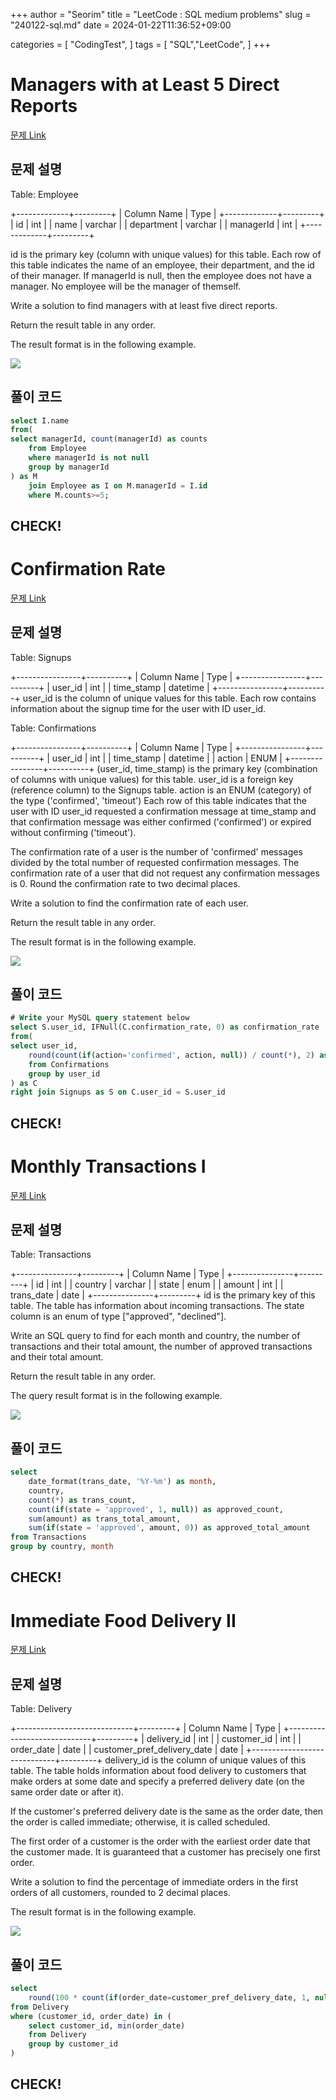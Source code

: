 +++
author = "Seorim"
title =  "LeetCode : SQL medium problems"
slug = "240122-sql.md"
date = 2024-01-22T11:36:52+09:00

categories = [
    "CodingTest",
]
tags = [
    "SQL","LeetCode", 
]
+++

# Managers with at Least 5 Direct Reports

[문제 Link](https://leetcode.com/problems/managers-with-at-least-5-direct-reports/description/)

## 문제 설명

Table: Employee

+-------------+---------+
| Column Name | Type |
+-------------+---------+
| id | int |
| name | varchar |
| department | varchar |
| managerId | int |
+-------------+---------+

id is the primary key (column with unique values) for this table.
Each row of this table indicates the name of an employee, their department, and the id of their manager.
If managerId is null, then the employee does not have a manager.
No employee will be the manager of themself.

Write a solution to find managers with at least five direct reports.

Return the result table in any order.

The result format is in the following example.

![](image-2.png)

## 풀이 코드

```sql
select I.name
from(
select managerId, count(managerId) as counts
    from Employee
    where managerId is not null
    group by managerId
) as M
    join Employee as I on M.managerId = I.id
    where M.counts>=5;
```

## CHECK!

# Confirmation Rate

[문제 Link](https://leetcode.com/problems/confirmation-rate/description/)

## 문제 설명

Table: Signups

+----------------+----------+
| Column Name | Type |
+----------------+----------+
| user_id | int |
| time_stamp | datetime |
+----------------+----------+
user_id is the column of unique values for this table.
Each row contains information about the signup time for the user with ID user_id.

Table: Confirmations

+----------------+----------+
| Column Name | Type |
+----------------+----------+
| user_id | int |
| time_stamp | datetime |
| action | ENUM |
+----------------+----------+
(user_id, time_stamp) is the primary key (combination of columns with unique values) for this table.
user_id is a foreign key (reference column) to the Signups table.
action is an ENUM (category) of the type ('confirmed', 'timeout')
Each row of this table indicates that the user with ID user_id requested a confirmation message at time_stamp and that confirmation message was either confirmed ('confirmed') or expired without confirming ('timeout').

The confirmation rate of a user is the number of 'confirmed' messages divided by the total number of requested confirmation messages. The confirmation rate of a user that did not request any confirmation messages is 0. Round the confirmation rate to two decimal places.

Write a solution to find the confirmation rate of each user.

Return the result table in any order.

The result format is in the following example.

![](image-1.png)

## 풀이 코드

```sql
# Write your MySQL query statement below
select S.user_id, IFNull(C.confirmation_rate, 0) as confirmation_rate
from(
select user_id,
    round(count(if(action='confirmed', action, null)) / count(*), 2) as confirmation_rate
    from Confirmations
    group by user_id
) as C
right join Signups as S on C.user_id = S.user_id
```

## CHECK!

# Monthly Transactions I

[문제 Link](https://leetcode.com/problems/monthly-transactions-i/description/)

## 문제 설명

Table: Transactions

+---------------+---------+
| Column Name | Type |
+---------------+---------+
| id | int |
| country | varchar |
| state | enum |
| amount | int |
| trans_date | date |
+---------------+---------+
id is the primary key of this table.
The table has information about incoming transactions.
The state column is an enum of type ["approved", "declined"].

Write an SQL query to find for each month and country, the number of transactions and their total amount, the number of approved transactions and their total amount.

Return the result table in any order.

The query result format is in the following example.

![](image.png)

## 풀이 코드

```sql
select
    date_format(trans_date, '%Y-%m') as month,
    country,
    count(*) as trans_count,
    count(if(state = 'approved', 1, null)) as approved_count,
    sum(amount) as trans_total_amount,
    sum(if(state = 'approved', amount, 0)) as approved_total_amount
from Transactions
group by country, month
```

## CHECK!

# Immediate Food Delivery II

[문제 Link](https://leetcode.com/problems/immediate-food-delivery-ii/description/)

## 문제 설명

Table: Delivery

+-----------------------------+---------+
| Column Name | Type |
+-----------------------------+---------+
| delivery_id | int |
| customer_id | int |
| order_date | date |
| customer_pref_delivery_date | date |
+-----------------------------+---------+
delivery_id is the column of unique values of this table.
The table holds information about food delivery to customers that make orders at some date and specify a preferred delivery date (on the same order date or after it).

If the customer's preferred delivery date is the same as the order date, then the order is called immediate; otherwise, it is called scheduled.

The first order of a customer is the order with the earliest order date that the customer made. It is guaranteed that a customer has precisely one first order.

Write a solution to find the percentage of immediate orders in the first orders of all customers, rounded to 2 decimal places.

The result format is in the following example.

![](image-3.png)

## 풀이 코드

```sql
select
    round(100 * count(if(order_date=customer_pref_delivery_date, 1, null)) / count(*), 2) as immediate_percentage
from Delivery
where (customer_id, order_date) in (
    select customer_id, min(order_date)
    from Delivery
    group by customer_id
)
```

## CHECK!

